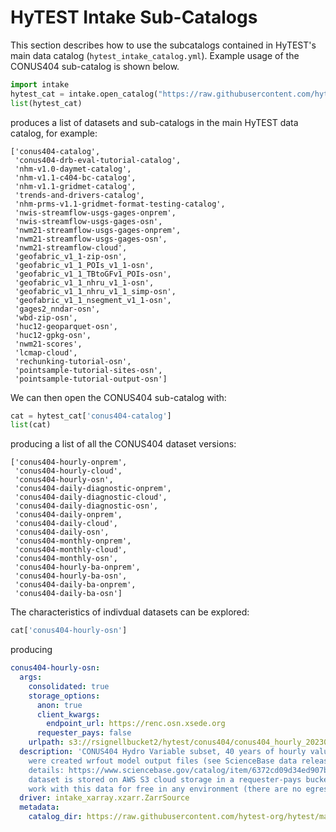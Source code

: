 # HyTEST Intake Sub-Catalogs
This section describes how to use the subcatalogs contained in HyTEST's main data catalog (`hytest_intake_catalog.yml`). Example usage of the CONUS404 sub-catalog is shown below.

```python
import intake
hytest_cat = intake.open_catalog("https://raw.githubusercontent.com/hytest-org/hytest/main/dataset_catalog/hytest_intake_catalog.yml")
list(hytest_cat)
```

produces a list of datasets and sub-catalogs in the main HyTEST data catalog, for example:
```
['conus404-catalog',
 'conus404-drb-eval-tutorial-catalog',
 'nhm-v1.0-daymet-catalog',
 'nhm-v1.1-c404-bc-catalog',
 'nhm-v1.1-gridmet-catalog',
 'trends-and-drivers-catalog',
 'nhm-prms-v1.1-gridmet-format-testing-catalog',
 'nwis-streamflow-usgs-gages-onprem',
 'nwis-streamflow-usgs-gages-osn',
 'nwm21-streamflow-usgs-gages-onprem',
 'nwm21-streamflow-usgs-gages-osn',
 'nwm21-streamflow-cloud',
 'geofabric_v1_1-zip-osn',
 'geofabric_v1_1_POIs_v1_1-osn',
 'geofabric_v1_1_TBtoGFv1_POIs-osn',
 'geofabric_v1_1_nhru_v1_1-osn',
 'geofabric_v1_1_nhru_v1_1_simp-osn',
 'geofabric_v1_1_nsegment_v1_1-osn',
 'gages2_nndar-osn',
 'wbd-zip-osn',
 'huc12-geoparquet-osn',
 'huc12-gpkg-osn',
 'nwm21-scores',
 'lcmap-cloud',
 'rechunking-tutorial-osn',
 'pointsample-tutorial-sites-osn',
 'pointsample-tutorial-output-osn']

```
We can then open the CONUS404 sub-catalog with:
```python
cat = hytest_cat['conus404-catalog']
list(cat)
```
producing a list of all the CONUS404 dataset versions:
```
['conus404-hourly-onprem',
 'conus404-hourly-cloud',
 'conus404-hourly-osn',
 'conus404-daily-diagnostic-onprem',
 'conus404-daily-diagnostic-cloud',
 'conus404-daily-diagnostic-osn',
 'conus404-daily-onprem',
 'conus404-daily-cloud',
 'conus404-daily-osn',
 'conus404-monthly-onprem',
 'conus404-monthly-cloud',
 'conus404-monthly-osn',
 'conus404-hourly-ba-onprem',
 'conus404-hourly-ba-osn',
 'conus404-daily-ba-onprem',
 'conus404-daily-ba-osn']
```

The characteristics of indivdual datasets can be explored:
```python
cat['conus404-hourly-osn']
```
producing
```yaml
conus404-hourly-osn:
  args:
    consolidated: true
    storage_options:
      anon: true
      client_kwargs:
        endpoint_url: https://renc.osn.xsede.org
      requester_pays: false
    urlpath: s3://rsignellbucket2/hytest/conus404/conus404_hourly_202302.zarr
  description: 'CONUS404 Hydro Variable subset, 40 years of hourly values. These files
    were created wrfout model output files (see ScienceBase data release for more
    details: https://www.sciencebase.gov/catalog/item/6372cd09d34ed907bf6c6ab1). This
    dataset is stored on AWS S3 cloud storage in a requester-pays bucket. You can
    work with this data for free in any environment (there are no egress fees).'
  driver: intake_xarray.xzarr.ZarrSource
  metadata:
    catalog_dir: https://raw.githubusercontent.com/hytest-org/hytest/main/dataset_catalog/subcatalogs
```
